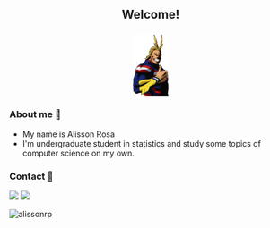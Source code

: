  



<h2 align="center"> Welcome! </h2>
<h3>
  <p align="center"><img align="center" src="https://github.com/AlissonRP/DATA_SETS/blob/master/PngItem_1249442.png" height="110px" /></p>
</h3>

### About me :thinking:
* My name is Alisson Rosa  
* I'm undergraduate student in statistics and  study some topics of computer science on my own.





### Contact 💬
<div> 
 <a href = "https://twitter.com/fuzzys3t"><img src="https://img.shields.io/badge/Twitter-1DA1F2?style=for-the-badge&logo=twitter&logoColor=white" target="_blank"></a>
  <a href="https://www.kaggle.com/alisson987" target="_blank"><img src="https://img.shields.io/badge/Kaggle-20BEFF?style=for-the-badge&logo=Kaggle&logoColor=white" target="_blank"></a>
 	
 

<p align="left"> <img src="https://komarev.com/ghpvc/?username=alissonrp&label=Profile%20views&color=0e75b6&style=flat" alt="alissonrp" /> </p>
 
